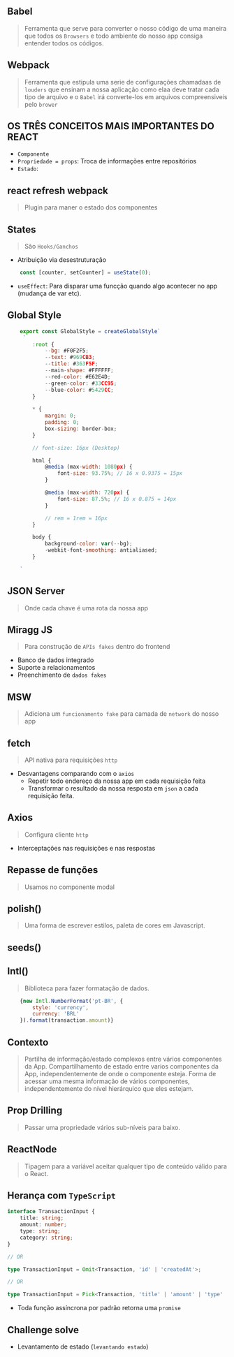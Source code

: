 ## Babel
> Ferramenta que serve para converter o nosso código de uma maneira que todos os `Browsers` e todo ambiente do nosso app consiga entender todos os códigos.

## Webpack
> Ferramenta que estipula uma serie de configurações chamadaas de `louders` que ensinam a nossa aplicação como elaa deve tratar cada tipo de arquivo e o `Babel` irá converte-los em arquivos compreensiveis pelo `brower`

## OS TRÊS CONCEITOS MAIS IMPORTANTES DO REACT
- `Componente`
- `Propriedade = props`: Troca de informações entre repositórios
- `Estado`: 

## react refresh webpack
> Plugin para maner o estado dos componentes

## States
> São `Hooks/Ganchos`

- Atribuição via desestruturação
```javascript
    const [counter, setCounter] = useState(0);
```
- `useEffect`: Para disparar uma funcção quando algo acontecer no app (mudança de var etc).

## Global Style

```javascript
    export const GlobalStyle = createGlobalStyle`
     `   
        :root {
            --bg: #F0F2F5;
            --text: #969CB3;
            --title: #363F5F;
            --main-shape: #FFFFFF;
            --red-color: #E62E4D;
            --green-color: #33CC95;
            --blue-color: #5429CC;
        }
        
        * {
            margin: 0;
            padding: 0;
            box-sizing: border-box;
        }

        // font-size: 16px (Desktop)

        html {
            @media (max-width: 1080px) {
                font-size: 93.75%; // 16 x 0.9375 = 15px
            }

            @media (max-width: 720px) {
                font-size: 87.5%; // 16 x 0.875 = 14px
            }

            // rem = 1rem = 16px
        }

        body {
            background-color: var(--bg);
            -webkit-font-smoothing: antialiased;
        }

    `
```

## JSON Server
> Onde cada chave é uma rota da nossa app

## Miragg JS
> Para construção de `APIs fakes` dentro do frontend
- Banco de dados integrado
- Suporte a relacionamentos
- Preenchimento de `dados fakes`

## MSW
> Adiciona um `funcionamento fake` para camada de `network` do nosso app

## fetch
> API nativa para requisições `http`
- Desvantagens comparando com o `axios`
    - Repetir todo endereço da nossa app em cada requisição feita
    - Transformar o resultado da nossa resposta em `json` a cada requisição feita.

## Axios
> Configura cliente `http`
- Interceptações nas requisições e nas respostas

## Repasse de funções
> Usamos no componente modal

## polish()
> Uma forma de escrever estilos, paleta de cores em Javascript.

## seeds()

## Intl()
> Biblioteca para fazer formatação de dados.

```jsx
    {new Intl.NumberFormat('pt-BR', {
        style: 'currency',
        currency: 'BRL'
    }).format(transaction.amount)}
```

## Contexto
> Partilha de informação/estado complexos entre vários componentes da App.
> Compartilhamento de estado entre varios componentes da App, independentemente de onde o componente esteja.
> Forma de acessar uma mesma informação de vários componentes, independentemente do nível hierárquico que eles estejam.

## Prop Drilling
> Passar uma propriedade vários sub-níveis para baixo.

## ReactNode
> Tipagem para a variável aceitar qualquer tipo de conteúdo válido para o React.

## Herança com `TypeScript`

```typescript
interface TransactionInput {
    title: string;
    amount: number;
    type: string;
    category: string;
}

// OR

type TransactionInput = Omit<Transaction, 'id' | 'createdAt'>;

// OR

type TransactionInput = Pick<Transaction, 'title' | 'amount' | 'type' | 'category'>;
```

- Toda função assíncrona por padrão retorna uma `promise`

## Challenge solve

- Levantamento de estado (`levantando estado`)